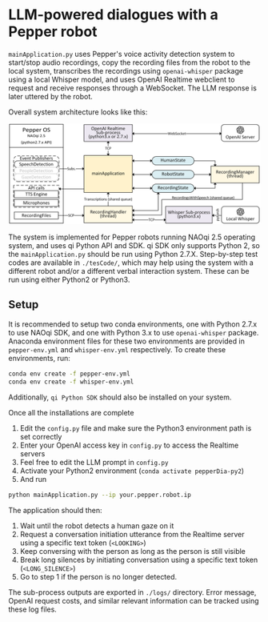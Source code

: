 # LLM-powered dialogues with a Pepper robot
`mainApplication.py` uses Pepper's voice activity detection system to start/stop audio recordings, copy the recording files from the robot to the local system, transcribes the recordings using `openai-whisper` package using a local Whisper model, and uses OpenAI Realtime webclient to request and receive responses through a WebSocket. The LLM response is later uttered by the robot.

Overall system architecture looks like this:

![-System Architecture-](./architecture.png)

The system is implemented for Pepper robots running NAOqi 2.5 operating system, and uses qi Python API and SDK.
qi SDK only supports Python 2, so the `mainApplication.py` should be run using Python 2.7.X.
Step-by-step test codes are available in `./tesCode/`, which may help using the system with a different robot and/or a different verbal interaction system.
These can be run using either Python2 or Python3. 

## Setup
It is recommended to setup two conda environments, one with Python 2.7.x to use NAOqi SDK, and one with Python 3.x to use `openai-whisper` package.
Anaconda environment files for these two environments are provided in `pepper-env.yml` and `whisper-env.yml` respectively.
To create these environments, run:
```bash
conda env create -f pepper-env.yml
conda env create -f whisper-env.yml
```
Additionally, `qi Python SDK` should also be installed on your system.

Once all the installations are complete
1. Edit the `config.py` file and make sure the Python3 environment path is set correctly
2. Enter your OpenAI access key in `config.py` to access the Realtime servers
3. Feel free to edit the LLM prompt in `config.py`
4. Activate your Python2 environment (`conda activate pepperDia-py2`)
5. And run
```bash
python mainApplication.py --ip your.pepper.robot.ip
``` 

The application should then:
1. Wait until the robot detects a human gaze on it
2. Request a conversation initiation utterance from the Realtime server using a specific text token (`<LOOKING>`)
3. Keep conversing with the person as long as the person is still visible
4. Break long silences by initiating conversation using a specific text token (`<LONG_SILENCE>`)
5. Go to step 1 if the person is no longer detected.

The sub-process outputs are exported in `./logs/` directory.
Error message, OpenAI request costs, and similar relevant information can be tracked using these log files.